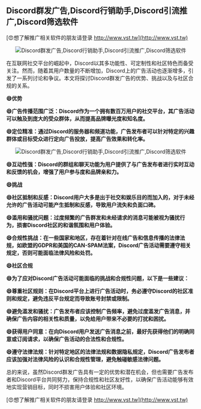 ## **Discord群发广告,Discord行销助手,Discord引流推广,Discord筛选软件**

[😍想了解推广相关软件的朋友请登录 http://www.vst.tw](http://www.vst.tw)

 <center><img src="https://vst.tw/MP4/tuiguang/png/3.png" alt="Discord群发广告,Discord行销助手,Discord引流推广,Discord筛选软件"></center>

在互联网社交平台的崛起中，Discord以其多功能性、可定制性和社区特色而备受关注。然而，随着其用户数量的不断增加，Discord上的广告活动也逐渐增多，引发了一系列讨论和争议。本文将探讨Discord群发广告的优势、挑战以及与社区合规的关系。

**😄优势**

**😄广告传播范围广泛：Discord作为一个拥有数百万用户的社交平台，其广告活动可以触及到庞大的受众群体，从而提高品牌曝光度和知名度。**

**😄定位精准：通过Discord的服务器和频道功能，广告发布者可以针对特定的兴趣群体或目标受众进行定向广告投放，提高广告效果和转化率。**

 <center><img src="https://vst.tw/MP4/tuiguang/png/3.png" alt="Discord群发广告,Discord行销助手,Discord引流推广,Discord筛选软件"></center>

**😄互动性强：Discord的群组和聊天功能为用户提供了与广告发布者进行实时互动和反馈的机会，增强了用户参与度和品牌亲和力。**

**😄挑战**

**😄社区抵制和反感：Discord用户大多是出于社交和娱乐目的而加入的，对于未经允许的广告活动可能产生抵制和反感，导致用户流失和负面口碑。**

**😄滥用和骚扰问题：过度频繁的广告群发和未经请求的消息可能被视为骚扰行为，损害Discord社区的和谐氛围和用户体验。**

**😄合规性挑战：在一些国家和地区，存在着针对在线广告和信息传播的法律法规，如欧盟的GDPR和美国的CAN-SPAM法案，Discord广告活动需要遵守相关规定，否则可能面临法律风险和处罚。**

**😄社区合规**

**😄为了应对Discord广告活动可能面临的挑战和合规性问题，以下是一些建议：**

**😄尊重社区规则：在Discord平台上进行广告活动时，务必遵守Discord的社区准则和规定，避免违反平台规定而导致账号封禁或限制。**

**😄避免滥发和骚扰：广告发布者应该控制广告频率，避免过度滥发广告消息，并确保广告内容的相关性和质量，以免给用户带来不必要的打扰和困扰。**

**😄获得用户同意：在向Discord用户发送广告消息之前，最好先获得他们的明确同意或订阅请求，以确保广告活动的合法性和合规性。**

**😄遵守法律法规：针对特定地区的法律法规和数据隐私规定，Discord广告发布者应该加强对法律风险的认识和合规性管理，避免触碰敏感法律问题。**

总的来说，虽然Discord群发广告具有一定的优势和潜在机会，但也需要广告发布者和Discord平台共同努力，保持合规性和社区友好性，以确保广告活动能够有效地实现营销目标，同时不损害用户体验和社区环境。

[😍想了解推广相关软件的朋友请登录 http://www.vst.tw](http://www.vst.tw)



